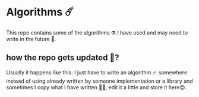 # Algorithms ☄️

This repo contains some of the algorithms ⚗️ I have used and may need to write in the future 🔮.

## how the repo gets updated 🚀?

Usually it happens like this: I just have to write an algorithm ☄️ somewhere instead of using already written by someone implementation
or a library and sometimes I copy what I have written 👩‍💻, edit it a little and store it here😊.